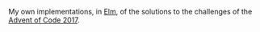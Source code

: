 My own implementations, in [Elm](http://elm-lang.org/), of the solutions to the challenges of the [Advent of Code 2017](http://adventofcode.com/2017).